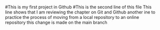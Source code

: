 #This is my first project in Github 
#This is the second line of this file
This line shows that I am reviewing the chapter on Git and Github
another ine to practice the process of moving from a local repository to an online repository
this change is made on the main branch